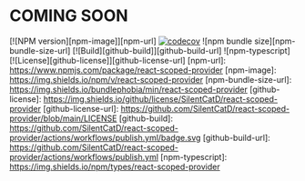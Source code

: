 # COMING SOON

[![NPM version][npm-image]][npm-url]
[![codecov](https://codecov.io/gh/SilentCatD/react-scoped-provider/graph/badge.svg?token=00KR3INR7I)](https://codecov.io/gh/SilentCatD/react-scoped-provider)
![npm bundle size][npm-bundle-size-url]
[![Build][github-build]][github-build-url]
![npm-typescript]
[![License][github-license]][github-license-url]
[npm-url]: https://www.npmjs.com/package/react-scoped-provider
[npm-image]: https://img.shields.io/npm/v/react-scoped-provider
[npm-bundle-size-url]: https://img.shields.io/bundlephobia/min/react-scoped-provider
[github-license]: https://img.shields.io/github/license/SilentCatD/react-scoped-provider
[github-license-url]: https://github.com/SilentCatD/react-scoped-provider/blob/main/LICENSE
[github-build]: https://github.com/SilentCatD/react-scoped-provider/actions/workflows/publish.yml/badge.svg
[github-build-url]: https://github.com/SilentCatD/react-scoped-provider/actions/workflows/publish.yml
[npm-typescript]: https://img.shields.io/npm/types/react-scoped-provider
